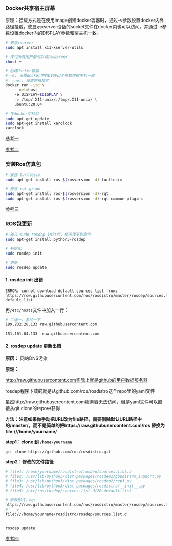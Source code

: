 ### Docker共享宿主屏幕

原理：挂载方式是在使用image创建docker容器时，通过-v参数设置docker内外路径挂载，使显示xserver设备的socket文件在docker内也可以访问。并通过-e参数设置docker内的DISPLAY参数和宿主机一致。

```bash
# 安装xserver
sudo apt install x11-xserver-utils

# 许可所有用户都可以访问xserver
xhost +

# 创建docker容器
# -e: 设置docker内的DISPLAY参数和宿主机一致
# --net: 设置网络模式
docker run -itd \
	--net=host
	-e DISPLAY=$DISPLAY \
	-v /tmp/.X11-unix/:/tmp/.X11-unix/ \
	ubuntu:20.04
	
# 在docker中检验
sudo apt-get update
sudo apt-get install xarclock
xarclock

```

[参考一](https://cloud.tencent.com/developer/article/1541718)

[参考二](https://blog.csdn.net/Frank_Abagnale/article/details/80243939)



### 安装Ros仿真包

```bash
# 安装 turtlesim
sudo apt-get install ros-$(rosversion -d)-turtlesim

# 安装 rqt_graph
sudo apt-get install ros-$(rosversion -d)-rqt
sudo apt-get install ros-$(rosversion -d)-rqt-common-plugins
```

[参考三](https://www.jianshu.com/p/5b8893479874)





### ROS包更新

```bash
# 输入 sudo rosdep init后，提示找不到命令
sudo apt-get install python3-rosdep

# 初始化
sudo rosdep init

# 更新
sudo rosdep update
```

#### 1. rosdep init 出错

```
ERROR: connot download default sources list from:
https://row.githubusercontent.com/ros/rosdistro/master/rosdep/sources.list.d/10-default.list
```

再`/etc/hosts`文件中加入一行：

```bash
# 二选一，各试一下
199.232.28.133 raw.githubusercontent.com

151.101.84.133  raw.githubusercontent.com
```



#### 2. rosdep update 更新出错

**原因：** 网站DNS污染

**原理：**

http://raw.githubusercontent.com实际上就是github的用户数据服务器

rosdep程序下载的就是从github.com/ros/rosdistro这个repo里的yaml文件

虽然http://raw.githubusercontent.com服务器无法访问，但是yaml文件可以直接从git clone的repo中获得



**方法：注意如果你手动把URL改为file路径，需要删除默认URL路径中的/master/，而不是简单的把https://raw.githubusercontent.com/ros 替换为 file:///home/yourname/**



**step1：clone 到  `/home/yourname`** 

```shell
git clone https://github.com/ros/rosdistro.git
```



**step2：修改的文件路径**

```bash
# file1: /home/yourname/rosdistro/rosdep/sources.list.d
# file2: /usr/lib/python3/dist-packages/rosdep2/gbpdistro_support.py
# file3: /usr/lib/python3/dist-packages/rosdep2/rep3.py
# file4: /usr/lib/python3/dist-packages/rosdistro/__init__.py
# file5: /etc/ros/rosdep/sources.list.d/20-default.list

# 修改形式，eg:
https://raw.githubusercontent.com/ros/rosdistro/master/rosdep/sources.list.d
# --->
file:///home/yourname/rosdistro/rosdep/sources.list.d


rosdep update
```



[参考四](https://zhuanlan.zhihu.com/p/365183222)
